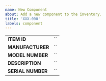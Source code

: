 ```yaml
---
name: New Component
about: Add a new component to the inventory.
title: 'XXX-000'
labels: component
---
```


<!--Customize the above with what you want as the default for each inventory item.-->

|                 |  |
|-----------------|--|
|**ITEM ID**      |``|
|**MANUFACTURER** |``|
|**MODEL NUMBER** |``|
|**DESCRIPTION**  |``|
|**SERIAL NUMBER**|``|

<!--Availability and location can be added through the labels.-->
